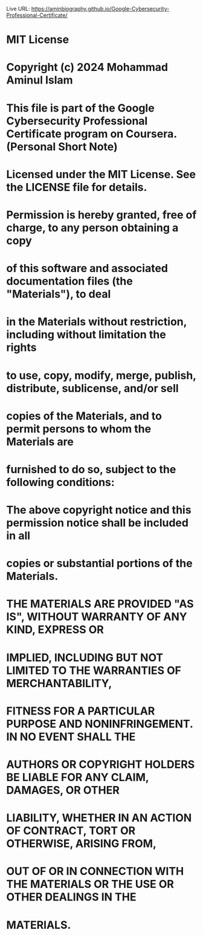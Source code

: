 Live URL: https://aminbiography.github.io/Google-Cybersecurity-Professional-Certificate/



# MIT License
# 
# Copyright (c) 2024 Mohammad Aminul Islam
# 
# This file is part of the Google Cybersecurity Professional Certificate program on Coursera. (Personal Short Note)
# Licensed under the MIT License. See the LICENSE file for details.
#
# Permission is hereby granted, free of charge, to any person obtaining a copy
# of this software and associated documentation files (the "Materials"), to deal
# in the Materials without restriction, including without limitation the rights
# to use, copy, modify, merge, publish, distribute, sublicense, and/or sell
# copies of the Materials, and to permit persons to whom the Materials are
# furnished to do so, subject to the following conditions:
# 
# The above copyright notice and this permission notice shall be included in all
# copies or substantial portions of the Materials.
# 
# THE MATERIALS ARE PROVIDED "AS IS", WITHOUT WARRANTY OF ANY KIND, EXPRESS OR
# IMPLIED, INCLUDING BUT NOT LIMITED TO THE WARRANTIES OF MERCHANTABILITY,
# FITNESS FOR A PARTICULAR PURPOSE AND NONINFRINGEMENT. IN NO EVENT SHALL THE
# AUTHORS OR COPYRIGHT HOLDERS BE LIABLE FOR ANY CLAIM, DAMAGES, OR OTHER
# LIABILITY, WHETHER IN AN ACTION OF CONTRACT, TORT OR OTHERWISE, ARISING FROM,
# OUT OF OR IN CONNECTION WITH THE MATERIALS OR THE USE OR OTHER DEALINGS IN THE
# MATERIALS.
